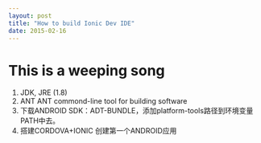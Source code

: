 ```yaml
---
layout: post
title: "How to build Ionic Dev IDE"
date: 2015-02-16
---
```

<h1>This is a weeping song</h1>
<ol>
	<li>JDK, JRE (1.8)</li>
	<li>ANT  ANT commond-line tool for building software </li>
	<li>下载ANDROID SDK：ADT-BUNDLE，添加platform-tools路径到环境变量PATH中去。</li>
	<li>搭建CORDOVA+IONIC 创建第一个ANDROID应用</li>
</ol>
